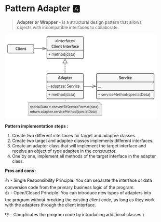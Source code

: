 # Pattern Adapter 🅰️

> **Adapter or Wrapper** - is a structural design pattern that allows objects with incompatible interfaces to 
> collaborate.

![adapter structure](../../assets/adapter-structure.png)

**Pattern implementation steps :**

1. Create two different interfaces for target and adaptee classes.
2. Create two target and adaptee classes implements different interfaces. 
3. Create an adapter class that will implement the target interface and receive an object of type adaptee in the constructor.
4. One by one, implement all methods of the target interface in the adapter class.

**Pros and cons :**

👍 - Single Responsibility Principle. You can separate the interface or data conversion code from the primary business 
logic of the program.\
👍 - Open/Closed Principle. You can introduce new types of adapters into the program without breaking the existing 
client code, as long as they work with the adapters through the client interface.

👎 - Complicates the program code by introducing additional classes.\
